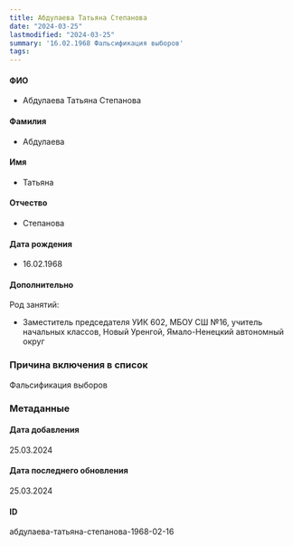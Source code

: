 ```yaml
---
title: Абдулаева Татьяна Степанова
date: "2024-03-25"
lastmodified: "2024-03-25"
summary: '16.02.1968 Фальсификация выборов'
tags: 
---
```

<!--# pp2-->
<!--## Фигурант-->
<!--### Личные данные-->
#### ФИО
- Абдулаева Татьяна Степанова
#### Фамилия
- Абдулаева
#### Имя
- Татьяна
#### Отчество
- Степанова
#### Дата рождения
- 16.02.1968
#### Дополнительно
Род занятий:
- Заместитель председателя УИК 602, МБОУ СШ №16, учитель начальных классов, Новый Уренгой, Ямало-Ненецкий автономный округ
### Причина включения в список
Фальсификация выборов
### Метаданные
#### Дата добавления
25.03.2024
#### Дата последнего обновления
25.03.2024
#### ID
абдулаева-татьяна-степанова-1968-02-16
<!--## END;-->
